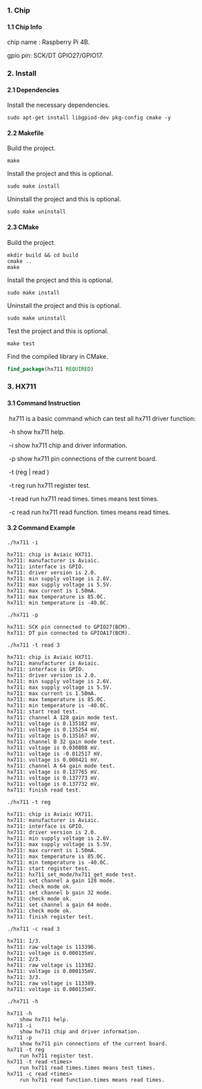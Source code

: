### 1. Chip

#### 1.1 Chip Info

chip name : Raspberry Pi 4B.

gpio pin: SCK/DT GPIO27/GPIO17.

### 2. Install

#### 2.1 Dependencies

Install the necessary dependencies.

```shell
sudo apt-get install libgpiod-dev pkg-config cmake -y
```

#### 2.2 Makefile

Build the project.

```shell
make
```

Install the project and this is optional.

```shell
sudo make install
```

Uninstall the project and this is optional.

```shell
sudo make uninstall
```

#### 2.3 CMake

Build the project.

```shell
mkdir build && cd build 
cmake .. 
make
```

Install the project and this is optional.

```shell
sudo make install
```

Uninstall the project and this is optional.

```shell
sudo make uninstall
```

Test the project and this is optional.

```shell
make test
```

Find the compiled library in CMake. 

```cmake
find_package(hx711 REQUIRED)
```

### 3. HX711

#### 3.1 Command Instruction

​          hx711 is a basic command which can test all hx711 driver function:

​           -h        show hx711 help. 

​           -i         show hx711 chip and driver information.

​           -p        show hx711 pin connections of the current board.

​           -t (reg | read <times>)

​           -t reg        run hx711 register test.

​           -t read <times>        run hx711 read times. times means test times. 

​           -c read <times>        run hx711 read function. times means read times.

#### 3.2 Command Example

```shell
./hx711 -i

hx711: chip is Aviaic HX711.
hx711: manufacturer is Aviaic.
hx711: interface is GPIO.
hx711: driver version is 2.0.
hx711: min supply voltage is 2.6V.
hx711: max supply voltage is 5.5V.
hx711: max current is 1.50mA.
hx711: max temperature is 85.0C.
hx711: min temperature is -40.0C.
```

```shell
./hx711 -p

hx711: SCK pin connected to GPIO27(BCM).
hx711: DT pin connected to GPIOA17(BCM).
```

```shell
./hx711 -t read 3

hx711: chip is Aviaic HX711.
hx711: manufacturer is Aviaic.
hx711: interface is GPIO.
hx711: driver version is 2.0.
hx711: min supply voltage is 2.6V.
hx711: max supply voltage is 5.5V.
hx711: max current is 1.50mA.
hx711: max temperature is 85.0C.
hx711: min temperature is -40.0C.
hx711: start read test.
hx711: channel A 128 gain mode test.
hx711: voltage is 0.135182 mV.
hx711: voltage is 0.135254 mV.
hx711: voltage is 0.135167 mV.
hx711: channel B 32 gain mode test.
hx711: voltage is 0.030808 mV.
hx711: voltage is -0.012517 mV.
hx711: voltage is 0.008421 mV.
hx711: channel A 64 gain mode test.
hx711: voltage is 0.137765 mV.
hx711: voltage is 0.137773 mV.
hx711: voltage is 0.137732 mV.
hx711: finish read test.
```

```shell
./hx711 -t reg

hx711: chip is Aviaic HX711.
hx711: manufacturer is Aviaic.
hx711: interface is GPIO.
hx711: driver version is 2.0.
hx711: min supply voltage is 2.6V.
hx711: max supply voltage is 5.5V.
hx711: max current is 1.50mA.
hx711: max temperature is 85.0C.
hx711: min temperature is -40.0C.
hx711: start register test.
hx711: hx711_set_mode/hx711_get_mode test.
hx711: set channel a gain 128 mode.
hx711: check mode ok.
hx711: set channel b gain 32 mode.
hx711: check mode ok.
hx711: set channel a gain 64 mode.
hx711: check mode ok.
hx711: finish register test.
```

```shell
./hx711 -c read 3

hx711: 1/3.
hx711: raw voltage is 113396.
hx711: voltage is 0.000135mV.
hx711: 2/3.
hx711: raw voltage is 113382.
hx711: voltage is 0.000135mV.
hx711: 3/3.
hx711: raw voltage is 113389.
hx711: voltage is 0.000135mV.
```

```shell
./hx711 -h

hx711 -h
	show hx711 help.
hx711 -i
	show hx711 chip and driver information.
hx711 -p
	show hx711 pin connections of the current board.
hx711 -t reg
	run hx711 register test.
hx711 -t read <times>
	run hx711 read times.times means test times.
hx711 -c read <times>
	run hx711 read function.times means read times.
```

